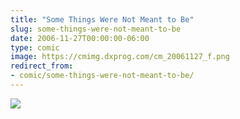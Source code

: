 ```yaml
---
title: "Some Things Were Not Meant to Be"
slug: some-things-were-not-meant-to-be
date: 2006-11-27T00:00:00-06:00
type: comic
image: https://cmimg.dxprog.com/cm_20061127_f.png
redirect_from:
- comic/some-things-were-not-meant-to-be/
---
```

[![](https://cmimg.dxprog.com/cm_20061127_f.png)](https://cmimg.dxprog.com/cm_20061127_f.png)


